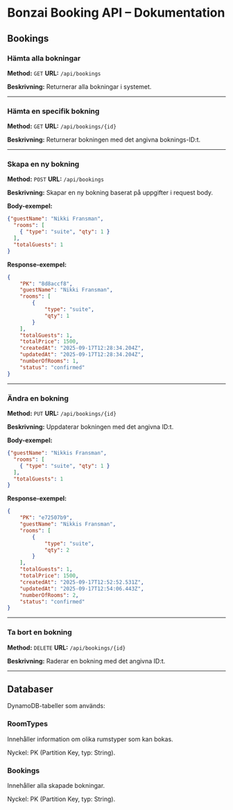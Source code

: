 # Bonzai Booking API – Dokumentation

## Bookings

### Hämta alla bokningar

**Method:** `GET`
**URL:** `/api/bookings`

**Beskrivning:** Returnerar alla bokningar i systemet.

---

### Hämta en specifik bokning

**Method:** `GET`
**URL:** `/api/bookings/{id}`

**Beskrivning:** Returnerar bokningen med det angivna boknings-ID\:t.

---

### Skapa en ny bokning

**Method:** `POST`
**URL:** `/api/bookings`

**Beskrivning:** Skapar en ny bokning baserat på uppgifter i request body.

**Body-exempel:**

```json
{"guestName": "Nikki Fransman",
  "rooms": [
    { "type": "suite", "qty": 1 }
  ],
  "totalGuests": 1
}
```
**Response-exempel:**
```json
{
    "PK": "8d8accf8",
    "guestName": "Nikki Fransman",
    "rooms": [
        {
            "type": "suite",
            "qty": 1
        }
    ],
    "totalGuests": 1,
    "totalPrice": 1500,
    "createdAt": "2025-09-17T12:28:34.204Z",
    "updatedAt": "2025-09-17T12:28:34.204Z",
    "numberOfRooms": 1,
    "status": "confirmed"
}

```
---

### Ändra en bokning

**Method:** `PUT`
**URL:** `/api/bookings/{id}`

**Beskrivning:** Uppdaterar bokningen med det angivna ID\:t.

**Body-exempel:**

```json
{"guestName": "Nikkis Fransman",
  "rooms": [
    { "type": "suite", "qty": 1 }
  ],
  "totalGuests": 1
}
```

**Response-exempel:**

```json
{
    "PK": "e72507b9",
    "guestName": "Nikkis Fransman",
    "rooms": [
        {
            "type": "suite",
            "qty": 2
        }
    ],
    "totalGuests": 1,
    "totalPrice": 1500,
    "createdAt": "2025-09-17T12:52:52.531Z",
    "updatedAt": "2025-09-17T12:54:06.443Z",
    "numberOfRooms": 2,
    "status": "confirmed"
}
```

---

### Ta bort en bokning

**Method:** `DELETE`
**URL:** `/api/bookings/{id}`

**Beskrivning:** Raderar en bokning med det angivna ID\:t.

---

## Databaser

DynamoDB-tabeller som används:

### RoomTypes

Innehåller information om olika rumstyper som kan bokas.

Nyckel: PK (Partition Key, typ: String).

### Bookings

Innehåller alla skapade bokningar.

Nyckel: PK (Partition Key, typ: String).
